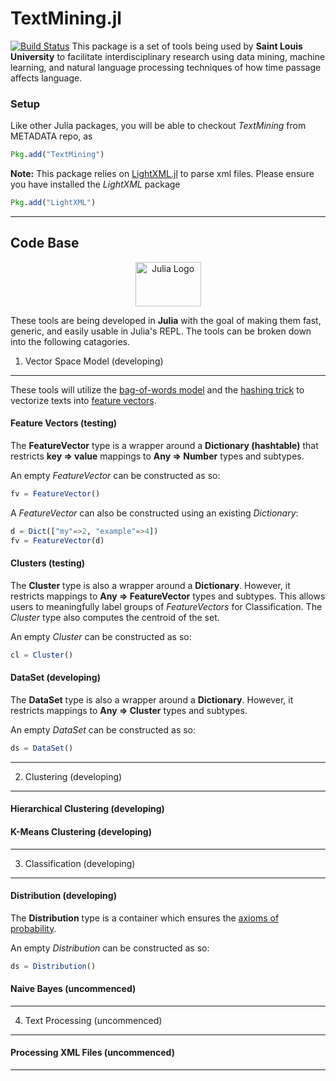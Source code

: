 # TextMining.jl 



[![Build Status](https://travis-ci.org/SLU-TMI/TextMining.jl.svg?branch=master)](https://travis-ci.org/SLU-TMI/TextMining.jl)
This package is a set of tools being used by **Saint Louis University** to facilitate interdisciplinary research using data mining, machine learning, and natural language processing techniques of how time passage affects language.

### Setup

Like other Julia packages, you will be able to checkout *TextMining* from METADATA repo, as

```julia
Pkg.add("TextMining")
```

**Note:** This package relies on [LightXML.jl](https://github.com/JuliaLang/LightXML.jl) to parse xml files. Please ensure you have installed the *LightXML* package

```julia
Pkg.add("LightXML")
```

---
## Code Base



<div align="center">
<a href="http://julialang.org/" target="_blank">
<img src="http://julialang.org/images/logo_hires.png" alt="Julia Logo" width="105" height="71"></img>
</a>
</div>

These tools are being developed in **Julia** with the goal of making them fast, generic, and easily usable in Julia's REPL. The tools can be broken down into the following catagories.

1. Vector Space Model (developing)
------

These tools will utilize the [bag-of-words model](http://en.wikipedia.org/wiki/Bag-of-words_model) and the [hashing trick](http://en.wikipedia.org/wiki/Feature_hashing) to vectorize texts into [feature vectors](http://en.wikipedia.org/wiki/Feature_vector). 

#### Feature Vectors (testing)

The **FeatureVector** type is a wrapper around a **Dictionary (hashtable)** that restricts **key => value** mappings to **Any => Number** types and subtypes.

An empty *FeatureVector* can be constructed as so:
```julia
fv = FeatureVector()
```

A *FeatureVector* can also be constructed using an existing *Dictionary*: 
```julia
d = Dict(["my"=>2, "example"=>4])
fv = FeatureVector(d)
```

#### Clusters (testing)

The **Cluster** type is also a wrapper around a **Dictionary**. However, it restricts mappings to **Any => FeatureVector** types and subtypes. This allows users to meaningfully label groups of *FeatureVectors* for Classification. The *Cluster* type also computes the centroid of the set.

An empty *Cluster* can be constructed as so:
```julia
cl = Cluster()
```

#### DataSet (developing)

The **DataSet** type is also a wrapper around a **Dictionary**. However, it restricts mappings to **Any => Cluster** types and subtypes.

An empty *DataSet* can be constructed as so:
```julia
ds = DataSet()
```
---
2. Clustering (developing)
------

#### Hierarchical Clustering (developing)

#### K-Means Clustering (developing)
---
3. Classification (developing)
------

#### Distribution (developing)

The **Distribution** type is a container which ensures the [axioms of probability](http://en.wikipedia.org/wiki/Probability_axioms).

An empty *Distribution* can be constructed as so:
```julia
ds = Distribution()
```

#### Naive Bayes (uncommenced)
---
4. Text Processing (uncommenced)
------

#### Processing XML Files (uncommenced)
---
